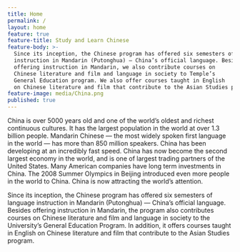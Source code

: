 ```yaml
---
title: Home
permalink: /
layout: home
feature: true
feature-title: Study and Learn Chinese
feature-body: >-
  Since its inception, the Chinese program has offered six semesters of language
  instruction in Mandarin (Putonghua) — China’s official language. Besides
  offering instruction in Mandarin, we also contribute courses on
  Chinese literature and film and language in society to Temple’s
  General Education program. We also offer courses taught in English
  on Chinese literature and film that contribute to the Asian Studies program.
feature-image: media/China.png
published: true
---
```


China is over 5000 years old and one of the world’s oldest and richest continuous cultures. It has the largest population in the world at over 1.3 billion people. Mandarin Chinese — the most widely spoken first language in the world — has more than 850 million speakers. China has been developing at an incredibly fast speed. China has now become the second largest economy in the world, and is one of largest trading partners of the United States. Many American companies have long term investments in China. The 2008 Summer Olympics in Beijing introduced even more people in the world to China. China is now attracting the world’s attention.

Since its inception, the Chinese program has offered six semesters of language instruction in Mandarin (Putonghua) — China’s official language. Besides offering instruction in Mandarin, the program also contributes courses on Chinese literature and film and language in society to the University’s General Education Program. In addition, it offers courses taught in English on Chinese literature and film that contribute to the Asian Studies program.
